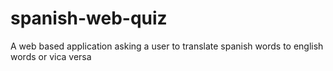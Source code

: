# spanish-web-quiz
A web based application asking a user to translate spanish words to english words or vica versa
